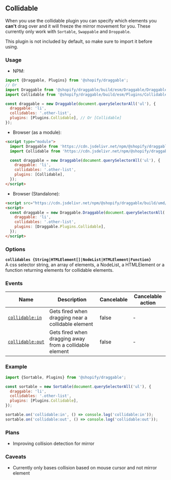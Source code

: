 ## Collidable

When you use the collidable plugin you can specify which elements you **can't** drag over and it will freeze
the mirror movement for you. These currently only work with `Sortable`, `Swappable` and `Droppable`.

This plugin is not included by default, so make sure to import it before using.

### Usage

- NPM:

```js
import {Draggable, Plugins} from '@shopify/draggable';
// Or
import Draggable from '@shopify/draggable/build/esm/Draggable/Draggable';
import Collidable from '@shopify/draggable/build/esm/Plugins/Collidable';

const draggable = new Draggable(document.querySelectorAll('ul'), {
  draggable: 'li',
  collidables: '.other-list',
  plugins: [Plugins.Collidable], // Or [Collidable]
});
```

- Browser (as a module):

```html
<script type="module">
  import Draggable from 'https://cdn.jsdelivr.net/npm/@shopify/draggable/build/esm/Draggable/Draggable.mjs';
  import Collidable from 'https://cdn.jsdelivr.net/npm/@shopify/draggable/build/esm/Plugins/Collidable.mjs';

  const draggable = new Draggable(document.querySelectorAll('ul'), {
    draggable: 'li',
    collidables: '.other-list',
    plugins: [Collidable],
  });
</script>
```

- Browser (Standalone):

```html
<script src="https://cdn.jsdelivr.net/npm/@shopify/draggable/build/umd/index.min.js"></script>
<script>
  const draggable = new Draggable.Draggable(document.querySelectorAll('ul'), {
    draggable: 'li',
    collidables: '.other-list',
    plugins: [Draggable.Plugins.Collidable],
  });
</script>
```

### Options

**`collidables {String|HTMLElement[]|NodeList|HTMLElement|Function}`**  
A css selector string, an array of elements, a NodeList, a HTMLElement or a function returning elements for collidable elements.

### Events

| Name                              | Description                                             | Cancelable | Cancelable action |
| --------------------------------- | ------------------------------------------------------- | ---------- | ----------------- |
| [`collidable:in`][collidablein]   | Gets fired when dragging near a collidable element      | false      | -                 |
| [`collidable:out`][collidableout] | Gets fired when dragging away from a collidable element | false      | -                 |

[collidablein]: CollidableEvent#collidableinevent
[collidableout]: CollidableEvent#collidableoutevent

### Example

```js
import {Sortable, Plugins} from '@shopify/draggable';

const sortable = new Sortable(document.querySelectorAll('ul'), {
  draggable: 'li',
  collidables: '.other-list',
  plugins: [Plugins.Collidable],
});

sortable.on('collidable:in', () => console.log('collidable:in'));
sortable.on('collidable:out', () => console.log('collidable:out'));
```

### Plans

- Improving collision detection for mirror

### Caveats

- Currently only bases collision based on mouse cursor and not mirror element
